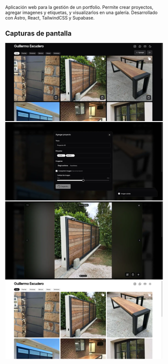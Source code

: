 Aplicación web para la gestión de un portfolio.
Permite crear proyectos, agregar imagenes y etiquetas, y visualizarlos en una galería.
Desarrollado con Astro, React, TailwindCSS y Supabase.

## Capturas de pantalla

![Dashboard](https://github.com/nachoeg/guillermo-portfolio/blob/master/screenshots/dashboard.webp)
![Agregar proyecto](https://github.com/nachoeg/guillermo-portfolio/blob/master/screenshots/agregar-proyecto.webp)
![Galería](https://github.com/nachoeg/guillermo-portfolio/blob/master/screenshots/galeria.webp)
![Tema claro](https://github.com/nachoeg/guillermo-portfolio/blob/master/screenshots/tema-claro.webp)
